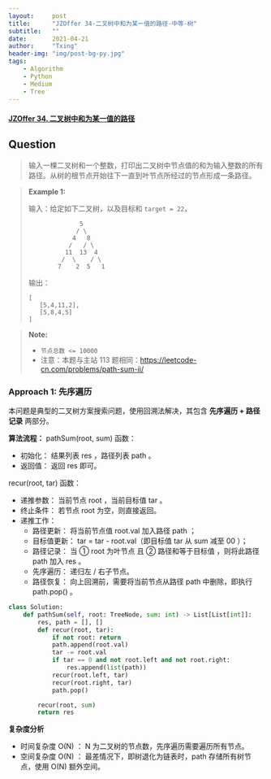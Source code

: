 ```yaml
---
layout:     post
title:      "JZOffer 34-二叉树中和为某一值的路径-中等-树"
subtitle:   ""
date:       2021-04-21
author:     "Txing"
header-img: "img/post-bg-py.jpg"
tags:
    - Algorithm
    - Python
    - Medium
    - Tree
---
```


#### [JZOffer 34. 二叉树中和为某一值的路径](https://leetcode-cn.com/problems/er-cha-shu-zhong-he-wei-mou-yi-zhi-de-lu-jing-lcof/)

## Question

> 输入一棵二叉树和一个整数，打印出二叉树中节点值的和为输入整数的所有路径。从树的根节点开始往下一直到叶节点所经过的节点形成一条路径。
>

> **Example 1:**
>
> 输入：给定如下二叉树，以及目标和 `target = 22`，
>
> ```
>               5
>              / \
>             4   8
>            /   / \
>           11  13  4
>          /  \    / \
>         7    2  5   1
> ```
>
> 
>
> 输出：
>
> ```
> [
>    [5,4,11,2],
>    [5,8,4,5]
> ]
> ```

> **Note:**
>
> - `节点总数 <= 10000`
> - 注意：本题与主站 113 题相同：https://leetcode-cn.com/problems/path-sum-ii/



### Approach 1: 先序遍历

本问题是典型的二叉树方案搜索问题，使用回溯法解决，其包含 **先序遍历 + 路径记录** 两部分。

**算法流程：**
pathSum(root, sum) 函数：

- 初始化： 结果列表 res ，路径列表 path 。
- 返回值： 返回 res 即可。

recur(root, tar) 函数：

- 递推参数： 当前节点 root ，当前目标值 tar 。
- 终止条件： 若节点 root 为空，则直接返回。
- 递推工作：
  - 路径更新： 将当前节点值 root.val 加入路径 path ；
  - 目标值更新： tar = tar - root.val（即目标值 tar 从 sum 减至 00 ）；
  - 路径记录： 当 ① root 为叶节点 且 ② 路径和等于目标值 ，则将此路径 path 加入 res 。
  - 先序遍历： 递归左 / 右子节点。
  - 路径恢复： 向上回溯前，需要将当前节点从路径 path 中删除，即执行 path.pop() 。

```python
class Solution:
    def pathSum(self, root: TreeNode, sum: int) -> List[List[int]]:
        res, path = [], []
        def recur(root, tar):
            if not root: return
            path.append(root.val)
            tar -= root.val
            if tar == 0 and not root.left and not root.right:
                res.append(list(path))
            recur(root.left, tar)
            recur(root.right, tar)
            path.pop()

        recur(root, sum)
        return res
```

**复杂度分析**

- 时间复杂度 O(N) ： N 为二叉树的节点数，先序遍历需要遍历所有节点。
- 空间复杂度 O(N) ： 最差情况下，即树退化为链表时，path 存储所有树节点，使用 O(N) 额外空间。

